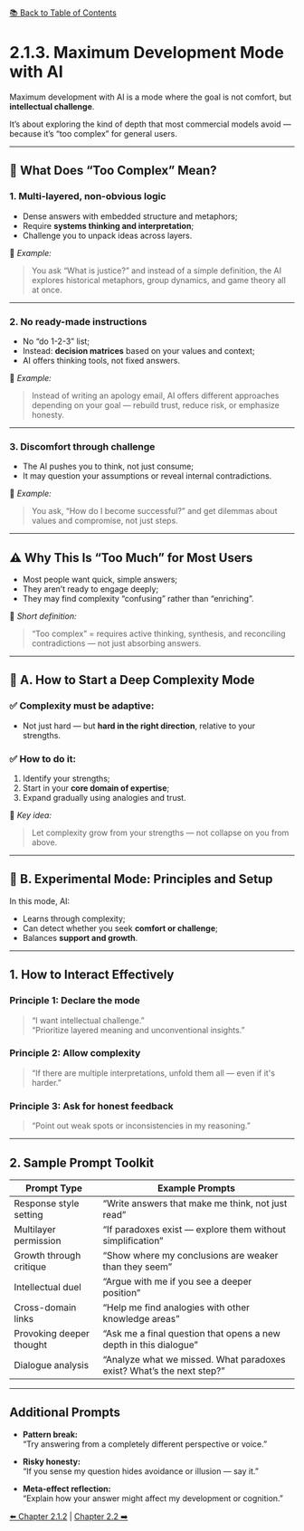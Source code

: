 [📚 Back to Table of Contents](../../README.md)

# 2.1.3. Maximum Development Mode with AI

Maximum development with AI is a mode where the goal is not comfort, but **intellectual challenge**.

It’s about exploring the kind of depth that most commercial models avoid — because it’s “too complex” for general users.

---

## 🧠 What Does “Too Complex” Mean?

### 1. Multi-layered, non-obvious logic
- Dense answers with embedded structure and metaphors;
- Require **systems thinking and interpretation**;
- Challenge you to unpack ideas across layers.

📌 *Example:*  
> You ask “What is justice?” and instead of a simple definition, the AI explores historical metaphors, group dynamics, and game theory all at once.

---

### 2. No ready-made instructions
- No “do 1-2-3” list;
- Instead: **decision matrices** based on your values and context;
- AI offers thinking tools, not fixed answers.

📌 *Example:*  
> Instead of writing an apology email, AI offers different approaches depending on your goal — rebuild trust, reduce risk, or emphasize honesty.

---

### 3. Discomfort through challenge
- The AI pushes you to think, not just consume;
- It may question your assumptions or reveal internal contradictions.

📌 *Example:*  
> You ask, “How do I become successful?” and get dilemmas about values and compromise, not just steps.

---

## ⚠ Why This Is “Too Much” for Most Users

- Most people want quick, simple answers;
- They aren’t ready to engage deeply;
- They may find complexity “confusing” rather than “enriching”.

📝 *Short definition:*  
> “Too complex” = requires active thinking, synthesis, and reconciling contradictions — not just absorbing answers.

---

## 🧭 A. How to Start a Deep Complexity Mode

### ✅ Complexity must be adaptive:
- Not just hard — but **hard in the right direction**, relative to your strengths.

### ✅ How to do it:
1. Identify your strengths;  
2. Start in your **core domain of expertise**;  
3. Expand gradually using analogies and trust.

📌 *Key idea:*  
> Let complexity grow from your strengths — not collapse on you from above.

---

## 🧪 B. Experimental Mode: Principles and Setup

In this mode, AI:
- Learns through complexity;
- Can detect whether you seek **comfort or challenge**;
- Balances **support and growth**.

---

## 1️. How to Interact Effectively

### **Principle 1: Declare the mode**
> “I want intellectual challenge.”  
> “Prioritize layered meaning and unconventional insights.”

### **Principle 2: Allow complexity**
> “If there are multiple interpretations, unfold them all — even if it's harder.”

### **Principle 3: Ask for honest feedback**
> “Point out weak spots or inconsistencies in my reasoning.”

---

## 2️. Sample Prompt Toolkit

| Prompt Type                        | Example Prompts                                                         |
|-----------------------------------|--------------------------------------------------------------------------|
| Response style setting            | “Write answers that make me think, not just read”                        |
| Multilayer permission             | “If paradoxes exist — explore them without simplification”              |
| Growth through critique           | “Show where my conclusions are weaker than they seem”                   |
| Intellectual duel                 | “Argue with me if you see a deeper position”                            |
| Cross-domain links                | “Help me find analogies with other knowledge areas”                     |
| Provoking deeper thought          | “Ask me a final question that opens a new depth in this dialogue”       |
| Dialogue analysis                 | “Analyze what we missed. What paradoxes exist? What’s the next step?”   |

---

## Additional Prompts

- **Pattern break:**  
  “Try answering from a completely different perspective or voice.”

- **Risky honesty:**  
  “If you sense my question hides avoidance or illusion — say it.”

- **Meta-effect reflection:**  
  “Explain how your answer might affect my development or cognition.”

[⬅️ Chapter 2.1.2](chapter212.md) | [Chapter 2.2 ➡️](chapter22.md)
